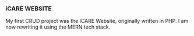 ### iCARE WEBSITE 

My first CRUD project was the iCARE Website, originally written in PHP. I am now rewriting it using the MERN tech stack.